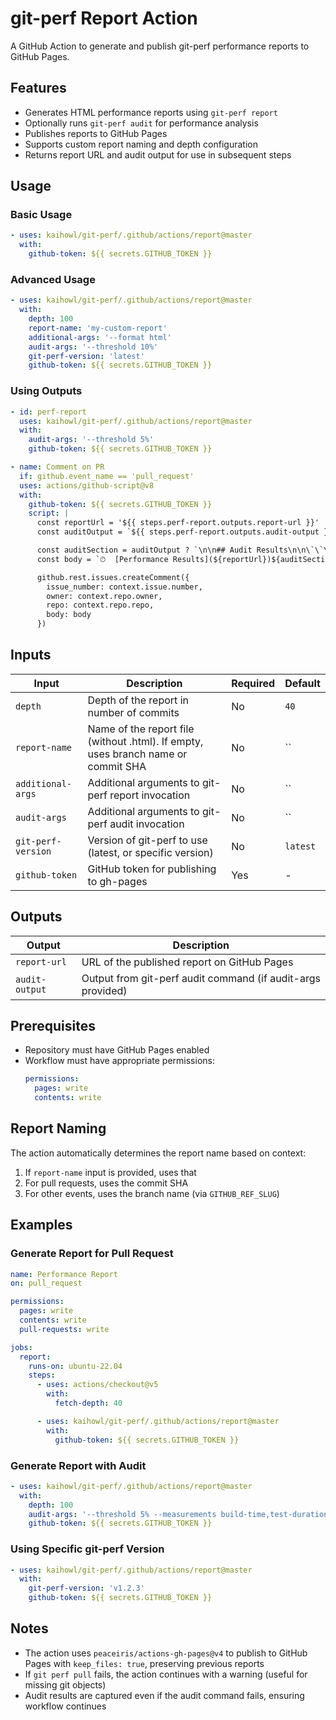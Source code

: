 # git-perf Report Action

A GitHub Action to generate and publish git-perf performance reports to GitHub Pages.

## Features

- Generates HTML performance reports using `git-perf report`
- Optionally runs `git-perf audit` for performance analysis
- Publishes reports to GitHub Pages
- Supports custom report naming and depth configuration
- Returns report URL and audit output for use in subsequent steps

## Usage

### Basic Usage

```yaml
- uses: kaihowl/git-perf/.github/actions/report@master
  with:
    github-token: ${{ secrets.GITHUB_TOKEN }}
```

### Advanced Usage

```yaml
- uses: kaihowl/git-perf/.github/actions/report@master
  with:
    depth: 100
    report-name: 'my-custom-report'
    additional-args: '--format html'
    audit-args: '--threshold 10%'
    git-perf-version: 'latest'
    github-token: ${{ secrets.GITHUB_TOKEN }}
```

### Using Outputs

```yaml
- id: perf-report
  uses: kaihowl/git-perf/.github/actions/report@master
  with:
    audit-args: '--threshold 5%'
    github-token: ${{ secrets.GITHUB_TOKEN }}

- name: Comment on PR
  if: github.event_name == 'pull_request'
  uses: actions/github-script@v8
  with:
    github-token: ${{ secrets.GITHUB_TOKEN }}
    script: |
      const reportUrl = '${{ steps.perf-report.outputs.report-url }}'
      const auditOutput = `${{ steps.perf-report.outputs.audit-output }}`

      const auditSection = auditOutput ? `\n\n## Audit Results\n\n\`\`\`\n${auditOutput}\n\`\`\`` : ''
      const body = `⏱  [Performance Results](${reportUrl})${auditSection}`

      github.rest.issues.createComment({
        issue_number: context.issue.number,
        owner: context.repo.owner,
        repo: context.repo.repo,
        body: body
      })
```

## Inputs

| Input | Description | Required | Default |
|-------|-------------|----------|---------|
| `depth` | Depth of the report in number of commits | No | `40` |
| `report-name` | Name of the report file (without .html). If empty, uses branch name or commit SHA | No | `` |
| `additional-args` | Additional arguments to git-perf report invocation | No | `` |
| `audit-args` | Additional arguments to git-perf audit invocation | No | `` |
| `git-perf-version` | Version of git-perf to use (latest, or specific version) | No | `latest` |
| `github-token` | GitHub token for publishing to gh-pages | Yes | - |

## Outputs

| Output | Description |
|--------|-------------|
| `report-url` | URL of the published report on GitHub Pages |
| `audit-output` | Output from git-perf audit command (if audit-args provided) |

## Prerequisites

- Repository must have GitHub Pages enabled
- Workflow must have appropriate permissions:
  ```yaml
  permissions:
    pages: write
    contents: write
  ```

## Report Naming

The action automatically determines the report name based on context:

1. If `report-name` input is provided, uses that
2. For pull requests, uses the commit SHA
3. For other events, uses the branch name (via `GITHUB_REF_SLUG`)

## Examples

### Generate Report for Pull Request

```yaml
name: Performance Report
on: pull_request

permissions:
  pages: write
  contents: write
  pull-requests: write

jobs:
  report:
    runs-on: ubuntu-22.04
    steps:
      - uses: actions/checkout@v5
        with:
          fetch-depth: 40

      - uses: kaihowl/git-perf/.github/actions/report@master
        with:
          github-token: ${{ secrets.GITHUB_TOKEN }}
```

### Generate Report with Audit

```yaml
- uses: kaihowl/git-perf/.github/actions/report@master
  with:
    depth: 100
    audit-args: '--threshold 5% --measurements build-time,test-duration'
    github-token: ${{ secrets.GITHUB_TOKEN }}
```

### Using Specific git-perf Version

```yaml
- uses: kaihowl/git-perf/.github/actions/report@master
  with:
    git-perf-version: 'v1.2.3'
    github-token: ${{ secrets.GITHUB_TOKEN }}
```

## Notes

- The action uses `peaceiris/actions-gh-pages@v4` to publish to GitHub Pages with `keep_files: true`, preserving previous reports
- If `git perf pull` fails, the action continues with a warning (useful for missing git objects)
- Audit results are captured even if the audit command fails, ensuring workflow continues
